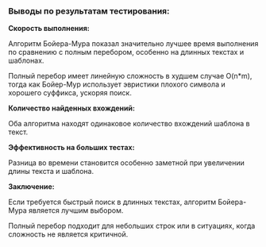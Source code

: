 ### Выводы по результатам тестирования:

**Скорость выполнения:**

Алгоритм Бойера-Мура показал значительно лучшее время выполнения по сравнению с полным перебором, особенно на длинных текстах и шаблонах.

Полный перебор имеет линейную сложность в худшем случае O(n*m), тогда как Бойер-Мур использует эвристики плохого символа и хорошего суффикса, ускоряя поиск.

**Количество найденных вхождений:**

Оба алгоритма находят одинаковое количество вхождений шаблона в текст.

**Эффективность на больших тестах:**

Разница во времени становится особенно заметной при увеличении длины текста и шаблона.

**Заключение:**

Если требуется быстрый поиск в длинных текстах, алгоритм Бойера-Мура является лучшим выбором.

Полный перебор подходит для небольших строк или в ситуациях, когда сложность не является критичной.
